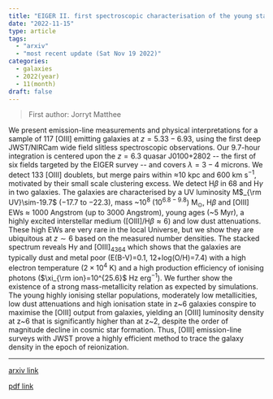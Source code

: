```yaml
---
title: "EIGER II. first spectroscopic characterisation of the young stars and ionised gas associated with strong H$β$ and [OIII] line-emission in galaxies at z=5-7 with JWST"
date: "2022-11-15"
type: article
tags:
  - "arxiv"
  - "most recent update (Sat Nov 19 2022)"
categories:
  - galaxies
  - 2022(year)
  - 11(month)
draft: false
---
```


> First author: Jorryt Matthee

 We present emission-line measurements and physical interpretations for a
sample of 117 [OIII] emitting galaxies at $z=5.33-6.93$, using the first deep
JWST/NIRCam wide field slitless spectroscopic observations. Our 9.7-hour
integration is centered upon the $z=6.3$ quasar J0100+2802 -- the first of six
fields targeted by the EIGER survey -- and covers $\lambda=3-4$ microns. We
detect 133 [OIII] doublets, but merge pairs within $\approx$10 kpc and 600 km
s$^{-1}$, motivated by their small scale clustering excess. We detect H$\beta$
in 68 and H$\gamma$ in two galaxies. The galaxies are characterised by a UV
luminosity M$_{\rm UV}\sim-19.7$ ($-17.7$ to $-22.3$), mass ~$10^8$
$(10^{6.8-9.8})$ M$_{\odot}$, H$\beta$ and [OIII] EWs $\approx$ 1000 Angstrom
(up to 3000 Angstrom), young ages (~5 Myr), a highly excited interstellar
medium ([OIII]/H$\beta\approx6$) and low dust attenuations. These high EWs are
very rare in the local Universe, but we show they are ubiquitous at $z\sim6$
based on the measured number densities. The stacked spectrum reveals H$\gamma$
and [OIII]$_{4364}$ which shows that the galaxies are typically dust and metal
poor (E(B-V)=0.1, 12+log(O/H)=7.4) with a high electron temperature
($2\times10^4$ K) and a high production efficiency of ionising photons
($\xi_{\rm ion}=10^{25.6}$ Hz erg$^{-1}$). We further show the existence of a
strong mass-metallicity relation as expected by simulations. The young highly
ionising stellar populations, moderately low metallicities, low dust
attenuations and high ionisation state in z~6 galaxies conspire to maximise the
[OIII] output from galaxies, yielding an [OIII] luminosity density at z~6 that
is significantly higher than at z~2, despite the order of magnitude decline in
cosmic star formation. Thus, [OIII] emission-line surveys with JWST prove a
highly efficient method to trace the galaxy density in the epoch of
reionization.

---
[arxiv link](http://arxiv.org/abs/2211.08255v1)

[pdf link](http://arxiv.org/pdf/2211.08255v1)